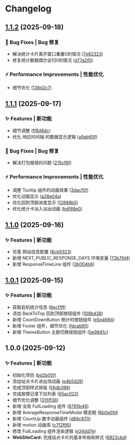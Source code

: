 # Changelog

## [1.1.2](https://github.com/baiwumm/UptimeKeeper/compare/1.1.1...1.1.2) (2025-09-18)

### 🐛 Bug Fixes | Bug 修复

* 解决统计卡片离开窗口重置0的情况 ([7e82323](https://github.com/baiwumm/UptimeKeeper/commit/7e823231191520a1e8facea05e24224dc0bb08a5))
* 修复统计数据偶尔会归0的情况 ([d77a2f0](https://github.com/baiwumm/UptimeKeeper/commit/d77a2f0ef56c9be1018d65dad9766a2935bf986f))

### ⚡ Performance Improvements | 性能优化

* 细节优化 ([136d2c7](https://github.com/baiwumm/UptimeKeeper/commit/136d2c7c5a307745e6ed1c80067c2db7dd0d8b8a))

## [1.1.1](https://github.com/baiwumm/UptimeKeeper/compare/1.1.0...1.1.1) (2025-09-17)

### ✨ Features | 新功能

* 细节调整 ([ff8d8dc](https://github.com/baiwumm/UptimeKeeper/commit/ff8d8dc76ec12fd5292580b354c9ce3ae57ddec5))
* 优化 响应时间轴 的数据显示逻辑 ([a9ab60f](https://github.com/baiwumm/UptimeKeeper/commit/a9ab60f57e84a365e0057129adec51e0572759ca))

### 🐛 Bug Fixes | Bug 修复

* 解决打包报错的问题 ([215c16f](https://github.com/baiwumm/UptimeKeeper/commit/215c16f0d13ed2a9e905ae8fad4a12b8a1347900))

### ⚡ Performance Improvements | 性能优化

* 调整 Tooltip 组件的动画效果 ([3dacf5f](https://github.com/baiwumm/UptimeKeeper/commit/3dacf5f02d2af38e27ec058b4981945beaa94abf))
* 优化动画显示 ([a28e04a](https://github.com/baiwumm/UptimeKeeper/commit/a28e04a123611b19340311a76e3f6aba28a027ee))
* 优化回到顶部进度显示 ([12888b5](https://github.com/baiwumm/UptimeKeeper/commit/12888b560d4d8ed7e197ca6b0537a669589c9da9))
* 优化统计卡淡入淡出动画 ([bdf88e0](https://github.com/baiwumm/UptimeKeeper/commit/bdf88e06a7624a83df5bb5090d1788dd3d967e46))

## [1.1.0](https://github.com/baiwumm/UptimeKeeper/compare/1.0.1...1.1.0) (2025-09-16)

### ✨ Features | 新功能

* 完善 网站信息配置 ([8cb9323](https://github.com/baiwumm/UptimeKeeper/commit/8cb93237bf59d91a4c848b9fb0df874f78f411f2))
* 新增 NEXT_PUBLIC_RESPONSE_DAYS 环境变量 ([72b7fd4](https://github.com/baiwumm/UptimeKeeper/commit/72b7fd43d0065d5e043a184068f884754b1184ba))
* 新增 ResponseTimeLine 组件 ([3b004b6](https://github.com/baiwumm/UptimeKeeper/commit/3b004b67fb35ac09c6994c40bda648eeafc0443a))

## [1.0.1](https://github.com/baiwumm/UptimeKeeper/compare/1.0.0...1.0.1) (2025-09-15)

### ✨ Features | 新功能

* 获取宕机统计信息 ([8ecf1ff](https://github.com/baiwumm/UptimeKeeper/commit/8ecf1ff92f5ede906fde11c5cca4258d24b8199b))
* 添加 BackToTop 回到顶部按钮组件 ([108bd38](https://github.com/baiwumm/UptimeKeeper/commit/108bd38987e214c2729d48b35c92fd2d99c3b957))
* 新增 CountDownButton 倒计时按钮组件 ([e5e4694](https://github.com/baiwumm/UptimeKeeper/commit/e5e4694ed81960aa6d06bde91fee534c687f0872))
* 新增 Footer 组件，细节优化 ([fdcab95](https://github.com/baiwumm/UptimeKeeper/commit/fdcab95cf6696bf7d14d7d6e80bf2f76db2e9ca6))
* 新增 ThemeButton 主题切换按钮组件 ([0e9841c](https://github.com/baiwumm/UptimeKeeper/commit/0e9841ce08c4bc7ce5aaf9adee888ddab4e61934))

## 1.0.0 (2025-09-12)

### ✨ Features | 新功能

* 初始化项目 ([bd2b05f](https://github.com/baiwumm/UptimeKeeper/commit/bd2b05f9c729410b063adfc102eab6e6e9c2d063))
* 添加站点卡片进出场动画 ([e4b5d28](https://github.com/baiwumm/UptimeKeeper/commit/e4b5d28578e96298113f0acc578494c38828219b))
* 完成顶部样式排版 ([56db398](https://github.com/baiwumm/UptimeKeeper/commit/56db398befd6736c16012a3eed0c84cf9e457ade))
* 完成故障记录下拉列表 ([65ac022](https://github.com/baiwumm/UptimeKeeper/commit/65ac02298797eaf70212e115be470e677710769d))
* 细节优化调整 ([315ff38](https://github.com/baiwumm/UptimeKeeper/commit/315ff38591f9dd776b8b4fc31b839a4185b26d65))
* 新增 全局 FullLoading 组件 ([6765b46](https://github.com/baiwumm/UptimeKeeper/commit/6765b46d2907d3fd516be553ebad4090a57353fd))
* 新增 AverageResponseTimeModal 模态框 ([6b0e0fd](https://github.com/baiwumm/UptimeKeeper/commit/6b0e0fd055bd7d0dbc5dd1185f0c436cdf036d4c))
* 新增 CountUp 数字动画组件 ([d86c870](https://github.com/baiwumm/UptimeKeeper/commit/d86c870eb7d5c835a22c2646b1da53aa4b346c59))
* 新增 motion 动画库 ([c7f2f95](https://github.com/baiwumm/UptimeKeeper/commit/c7f2f956fb21b43db45c7e5905779ae839f7b986))
* 修改 FullLoading 组件渲染逻辑 ([e34dd7e](https://github.com/baiwumm/UptimeKeeper/commit/e34dd7e52cdb425b8206a67d9bfa7feb0f5558d0))
* **WebSiteCard:** 完成站点卡片的基本布局和样式 ([6823cbd](https://github.com/baiwumm/UptimeKeeper/commit/6823cbd6d803e442174a5b194b98790f53d94c25))
